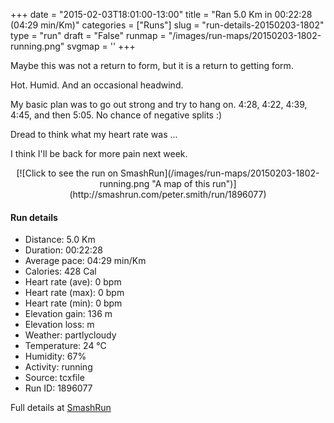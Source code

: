 +++
date = "2015-02-03T18:01:00-13:00"
title = "Ran 5.0 Km in 00:22:28 (04:29 min/Km)"
categories = ["Runs"]
slug = "run-details-20150203-1802"
type = "run"
draft = "False"
runmap = "/images/run-maps/20150203-1802-running.png"
svgmap = '<polyline points="95 77, 88 76, 80 82, 71 96, 53 100, 39 94, 40 94, 42 82, 9 71, 6 69, 16 38, 57 0, 67 0, 64 9, 62 12, 47 25, 29 42, 68 4, 67 1, 57 2, 19 33, 4 71, 40 80, 38 93, 55 98, 71 94, 78 84, 96 74">'
+++

Maybe this was not a return to form, but it is a return to getting form. 

Hot. Humid. And an occasional headwind. 

My basic plan was to go out strong and try to hang on. 4:28, 4:22, 4:39, 4:45, and then 5:05. No chance of negative splits :) 

Dread to think what my heart rate was ...  

I think I'll be back for more pain next week. 



<!--more-->

<center>
[![Click to see the run on SmashRun](/images/run-maps/20150203-1802-running.png "A map of this run")](http://smashrun.com/peter.smith/run/1896077)
</center>

#### Run details

* Distance: 5.0 Km
* Duration: 00:22:28
* Average pace: 04:29 min/Km
* Calories: 428 Cal
* Heart rate (ave): 0 bpm
* Heart rate (max): 0 bpm
* Heart rate (min): 0 bpm
* Elevation gain: 136 m
* Elevation loss:  m
* Weather: partlycloudy
* Temperature: 24 &deg;C
* Humidity: 67%
* Activity: running
* Source: tcxfile
* Run ID: 1896077

Full details at [SmashRun](http://smashrun.com/peter.smith/run/1896077)